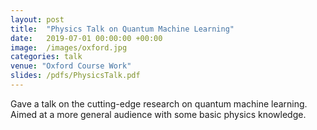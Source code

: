 ```yaml
---
layout: post
title:  "Physics Talk on Quantum Machine Learning"
date:   2019-07-01 00:00:00 +00:00
image:  /images/oxford.jpg
categories: talk
venue: "Oxford Course Work"
slides: /pdfs/PhysicsTalk.pdf
---
```

Gave a talk on the cutting-edge research on quantum machine learning. Aimed at a more general audience with some basic physics knowledge.